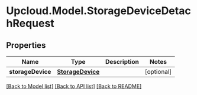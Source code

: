 # Upcloud.Model.StorageDeviceDetachRequest
## Properties

Name | Type | Description | Notes
------------ | ------------- | ------------- | -------------
**storageDevice** | [**StorageDevice**](StorageDevice.md) |  | [optional] 

[[Back to Model list]](../README.md#documentation-for-models) [[Back to API list]](../README.md#documentation-for-api-endpoints) [[Back to README]](../README.md)

